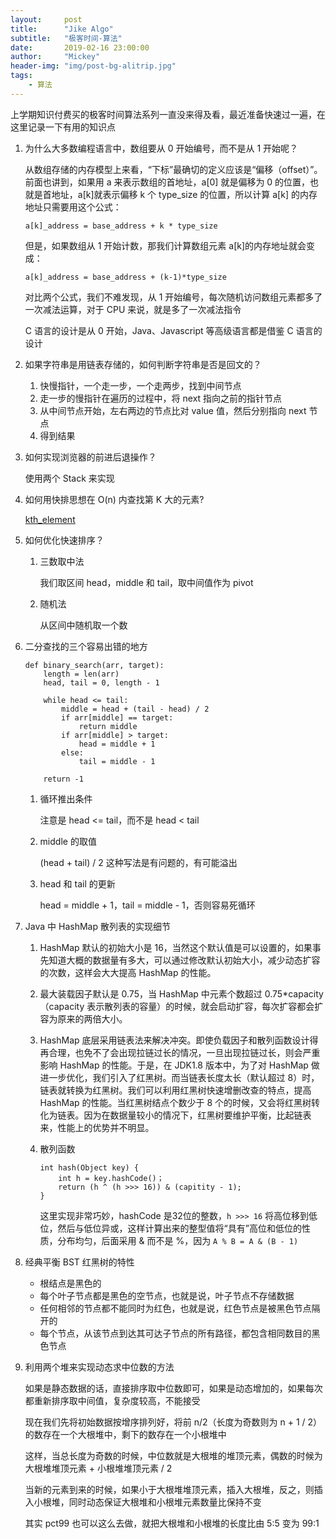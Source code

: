 ```yaml
---
layout:     post
title:      "Jike Algo"
subtitle:   "极客时间-算法"
date:       2019-02-16 23:00:00
author:     "Mickey"
header-img: "img/post-bg-alitrip.jpg"
tags:
    - 算法
---
```


上学期知识付费买的极客时间算法系列一直没来得及看，最近准备快速过一遍，在这里记录一下有用的知识点

1. 为什么大多数编程语言中，数组要从 0 开始编号，而不是从 1 开始呢？

	从数组存储的内存模型上来看，“下标”最确切的定义应该是“偏移（offset）”。前面也讲到，如果用 a 来表示数组的首地址，a[0] 就是偏移为 0 的位置，也就是首地址，a[k]就表示偏移 k 个 type_size 的位置，所以计算 a[k] 的内存地址只需要用这个公式：

	```
	a[k]_address = base_address + k * type_size
	```
	
	但是，如果数组从 1 开始计数，那我们计算数组元素 a[k]的内存地址就会变成：
	
	```
	a[k]_address = base_address + (k-1)*type_size
	```
	
	对比两个公式，我们不难发现，从 1 开始编号，每次随机访问数组元素都多了一次减法运算，对于 CPU 来说，就是多了一次减法指令
	
	C 语言的设计是从 0 开始，Java、Javascript 等高级语言都是借鉴 C 语言的设计

2. 如果字符串是用链表存储的，如何判断字符串是否是回文的？
 
    1. 快慢指针，一个走一步，一个走两步，找到中间节点
    2. 走一步的慢指针在遍历的过程中，将 next 指向之前的指针节点
    3. 从中间节点开始，左右两边的节点比对 value 值，然后分别指向 next 节点
    4. 得到结果

3. 如何实现浏览器的前进后退操作？

    使用两个 Stack 来实现

4. 如何用快排思想在 O(n) 内查找第 K 大的元素?

    [kth_element](https://github.com/mickey0524/classical-data-structure-algorithm/blob/master/kth_element.py)

5. 如何优化快速排序？

    1. 三数取中法

        我们取区间 head，middle 和 tail，取中间值作为 pivot

    2. 随机法

        从区间中随机取一个数

6. 二分查找的三个容易出错的地方

    ```
    def binary_search(arr, target):
        length = len(arr)
        head, tail = 0, length - 1
        
        while head <= tail:
            middle = head + (tail - head) / 2
            if arr[middle] == target:
                return middle
            if arr[middle] > target:
                head = middle + 1
            else:
                tail = middle - 1
        
        return -1
    ```

    1. 循环推出条件

        注意是 head <= tail，而不是 head < tail
    
    2. middle 的取值

        (head + tail) / 2 这种写法是有问题的，有可能溢出

    3. head 和 tail 的更新

        head = middle + 1，tail = middle - 1，否则容易死循环
        
7. Java 中 HashMap 散列表的实现细节

	1. HashMap 默认的初始大小是 16，当然这个默认值是可以设置的，如果事先知道大概的数据量有多大，可以通过修改默认初始大小，减少动态扩容的次数，这样会大大提高 HashMap 的性能。
	2. 最大装载因子默认是 0.75，当 HashMap 中元素个数超过 0.75\*capacity（capacity 表示散列表的容量）的时候，就会启动扩容，每次扩容都会扩容为原来的两倍大小。
	3. HashMap 底层采用链表法来解决冲突。即使负载因子和散列函数设计得再合理，也免不了会出现拉链过长的情况，一旦出现拉链过长，则会严重影响 HashMap 的性能。于是，在 JDK1.8 版本中，为了对 HashMap 做进一步优化，我们引入了红黑树。而当链表长度太长（默认超过 8）时，链表就转换为红黑树。我们可以利用红黑树快速增删改查的特点，提高 HashMap 的性能。当红黑树结点个数少于 8 个的时候，又会将红黑树转化为链表。因为在数据量较小的情况下，红黑树要维护平衡，比起链表来，性能上的优势并不明显。
	4. 散列函数

		```
		int hash(Object key) {
			int h = key.hashCode()；
			return (h ^ (h >>> 16)) & (capitity - 1);
		}
		```
		
		这里实现非常巧妙，hashCode 是32位的整数，`h >>> 16` 将高位移到低位，然后与低位异或，这样计算出来的整型值将“具有”高位和低位的性质，分布均匀，后面采用 & 而不是 %，因为 `A % B = A & (B - 1)`

8. 经典平衡 BST 红黑树的特性

    * 根结点是黑色的
    * 每个叶子节点都是黑色的空节点，也就是说，叶子节点不存储数据
    * 任何相邻的节点都不能同时为红色，也就是说，红色节点是被黑色节点隔开的
    * 每个节点，从该节点到达其可达子节点的所有路径，都包含相同数目的黑色节点

9. 利用两个堆来实现动态求中位数的方法

    如果是静态数据的话，直接排序取中位数即可，如果是动态增加的，如果每次都重新排序取中间值，复杂度较高，不能接受

    现在我们先将初始数据按增序排列好，将前 n/2（长度为奇数则为 n + 1 / 2） 的数存在一个大根堆中，剩下的数存在一个小根堆中

    这样，当总长度为奇数的时候，中位数就是大根堆的堆顶元素，偶数的时候为 大根堆堆顶元素 + 小根堆堆顶元素 / 2

    当新的元素到来的时候，如果小于大根堆堆顶元素，插入大根堆，反之，则插入小根堆，同时动态保证大根堆和小根堆元素数量比保持不变

    其实 pct99 也可以这么去做，就把大根堆和小根堆的长度比由 5:5 变为 99:1
